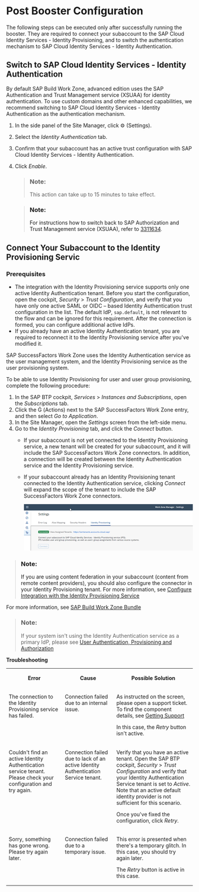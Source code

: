 <!-- loio44fbeecce260482dbd6cd039543dc975 -->

<link rel="stylesheet" type="text/css" href="css/sap-icons.css"/>

# Post Booster Configuration

The following steps can be executed only after successfully running the booster. They are required to connect your subaccount to the SAP Cloud Identity Services - Identity Provisioning, and to switch the authentication mechanism to SAP Cloud Identity Services - Identity Authentication.



<a name="loio44fbeecce260482dbd6cd039543dc975__section_epl_zqp_5wb"/>

## Switch to SAP Cloud Identity Services - Identity Authentication

By default SAP Build Work Zone, advanced edition uses the SAP Authentication and Trust Management service \(XSUAA\) for identity authentication. To use custom domains and other enhanced capabilities, we recommend switching to SAP Cloud Identity Services - Identity Authentication as the authentication mechanism.

1.  In the side panel of the Site Manager, click :gear: \(Settings\).

2.  Select the *Identity Authentication* tab.

3.  Confirm that your subaccount has an active trust configuration with SAP Cloud Identity Services - Identity Authentication.

4.  Click *Enable*.

    > ### Note:  
    > This action can take up to 15 minutes to take effect.

    > ### Note:  
    > For instructions how to switch back to SAP Authorization and Trust Management service \(XSUAA\), refer to [3311634](https://launchpad.support.sap.com/#/notes/3311634).




<a name="loio44fbeecce260482dbd6cd039543dc975__section_zz3_k2g_mxb"/>

## Connect Your Subaccount to the Identity Provisioning Servic



### Prerequisites

-   The integration with the Identity Provisioning service supports only one active Identity Authentication tenant. Before you start the configuration, open the cockpit, *Security* \> *Trust Configuration*, and verify that you have only one active SAML or OIDC – based Identity Authentication trust configuration in the list. The default IdP, `sap.default`, is not relevant to the flow and can be ignored for this requirement. After the connection is formed, you can configure additional active IdPs.
-   If you already have an active Identity Authentication tenant, you are required to reconnect it to the Identity Provisioning service after you've modified it.

SAP SuccessFactors Work Zone uses the Identity Authentication service as the user management system, and the Identity Provisioning service as the user provisioning system.

To be able to use Identity Provisioning for user and user group provisioning, complete the following procedure:

1.  In the SAP BTP cockpit, *Services* \> *Instances and Subscriptions*, open the *Subscriptions* tab.
2.  Click the <span class="SAP-icons"></span> \(Actions\) next to the SAP SuccessFactors Work Zone entry, and then select *Go to Application*.
3.  In the Site Manager, open the *Settings* screen from the left-side menu.
4.  Go to the *Identity Provisioning* tab, and click the *Connect* button.
    -   If your subaccount is not yet connected to the Identity Provisioning service, a new tenant will be created for your subaccount, and it will include the SAP SuccessFactors Work Zone connectors. In addition, a connection will be created between the Identity Authentication service and the Identity Provisioning service.
    -   If your subaccount already has an Identity Provisioning tenant connected to the Identity Authentication service, clicking *Connect* will expand the scope of the tenant to include the SAP SuccessFactors Work Zone connectors.

        ![Screenhot of the subaccount Settings screen for Identity Provisioning that you access from the left navigation panel.](images/IPS_SWZ_1c9999d.png)



> ### Note:  
> If you are using content federation in your subaccount \(content from remote content providers\), you should also configure the connector in your Identity Provisioning tenant. For more information, see [Configure Integration with the Identity Provisioning Service](https://help.sap.com/docs/Launchpad_Service/8c8e1958338140699bd4811b37b82ece/1c231333f1d24ae0a8e60ce688c4f692.html)

For more information, see [SAP Build Work Zone Bundle](https://help.sap.com/viewer/f48e822d6d484fa5ade7dda78b64d9f5/Cloud/en-US/930015d483a74ee8b68a132db7699825.html)

> ### Note:  
> If your system isn't using the Identity Authentication service as a primary IdP, please see [User Authentication, Provisioning and Authorization](user-authentication-provisioning-and-authorization-f04c185.md)

**Troubleshooting**


<table>
<tr>
<th valign="top">

Error



</th>
<th valign="top">

Cause



</th>
<th valign="top">

Possible Solution



</th>
</tr>
<tr>
<td valign="top">

The connection to the Identity Provisioning service has failed.



</td>
<td valign="top">

Connection failed due to an internal issue.



</td>
<td valign="top">

As instructed on the screen, please open a support ticket. To find the component details, see [Getting Support](getting-support-37b7948.md)

In this case, the *Retry* button isn't active.



</td>
</tr>
<tr>
<td valign="top">

Couldn't find an active Identity Authentication service tenant. Please check your configuration and try again.



</td>
<td valign="top">

Connection failed due to lack of an active Identity Authentication Service tenant.



</td>
<td valign="top">

Verify that you have an active tenant. Open the SAP BTP cockpit, *Security* \> *Trust Configuration* and verify that your Identity Authentication Service tenant is set to *Active*. Note that an active default identity provider is not sufficient for this scenario.

Once you've fixed the configuration, click *Retry*.



</td>
</tr>
<tr>
<td valign="top">

Sorry, something has gone wrong. Please try again later.



</td>
<td valign="top">

Connection failed due to a temporary issue.



</td>
<td valign="top">

This error is presented when there's a temporary glitch. In this case, you should try again later.

The *Retry* button is active in this case.



</td>
</tr>
</table>

